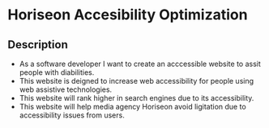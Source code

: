 # Horiseon Accesibility Optimization

## Description 

- As a software developer I want to create an acccessible website to assit people with diabilities.
- This website is deigned to increase web accessibility for people using web assistive technologies. 
- This website will rank higher in search engines due to its accessibility.
- This website will help media agency Horiseon avoid ligitation due to accessibility issues from users. 
